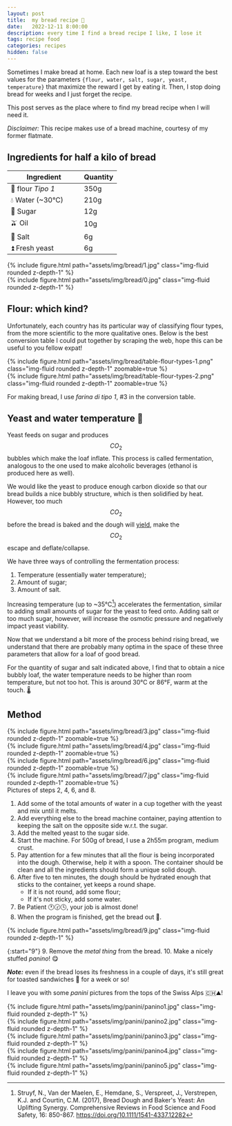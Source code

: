 ```yaml
---
layout: post
title:  my bread recipe 🍞
date:   2022-12-11 8:00:00
description: every time I find a bread recipe I like, I lose it
tags: recipe food
categories: recipes
hidden: false
---
```


Sometimes I make bread at home. Each new loaf is a step toward the best values for the parameters `{flour, water, salt, sugar, yeast, temperature}` that maximize the reward I get by eating it. Then, I stop doing bread for weeks and I just forget the recipe.

This post serves as the place where to find my bread recipe when I will need it.

*Disclaimer:* This recipe makes use of a bread machine, courtesy of my former flatmate.

## Ingredients for half a kilo of bread

| Ingredient   | Quantity    |
| -----------  | ----------- |
| 🌾 flour _Tipo 1_&nbsp;&nbsp;&nbsp;&nbsp;&nbsp;&nbsp;&nbsp;&nbsp;&nbsp;&nbsp;&nbsp;&nbsp;| 350g       |
| 💧 Water (~30°C) | 210g      |
| 🍬 Sugar         | 12g       |
| 🫒 Oil           | 10g       |
| 🧂 Salt          | 6g        |
| ⏫ Fresh yeast   | 6g        |

<div class="row mt-3">
    <div class="col-sm mt-3 mt-md-0">
        {% include figure.html path="assets/img/bread/1.jpg" class="img-fluid rounded z-depth-1" %}
    </div>
    <div class="col-sm mt-3 mt-md-0">
        {% include figure.html path="assets/img/bread/0.jpg" class="img-fluid rounded z-depth-1" %}
    </div>
</div>

## Flour: which kind?

Unfortunately, each country has its particular way of classifying flour types, from the more scientific to the more qualitative ones. 
Below is the best conversion table I could put together by scraping the web, hope this can be useful to you fellow expat!

<div class="row mt-3">
    <div class="col-sm mt-3 mt-md-0">
        {% include figure.html path="assets/img/bread/table-flour-types-1.png" class="img-fluid rounded z-depth-1" zoomable=true %}
    </div>
</div>
<div class="row mt-3">
    <div class="col-sm mt-3 mt-md-0">
        {% include figure.html path="assets/img/bread/table-flour-types-2.png" class="img-fluid rounded z-depth-1" zoomable=true %}
    </div>
</div>

For making bread, I use *farina di tipo 1*, #3 in the conversion table.

## Yeast and water temperature 🚰

Yeast feeds on sugar and produces $$CO_2$$ bubbles which make the loaf inflate. This process is called fermentation, analogous to the one used to make alcoholic beverages (ethanol is produced here as well).

We would like the yeast to produce enough carbon dioxide so that our bread builds a nice bubbly structure, which is then solidified by heat. However, too much $$CO_2$$ before the bread is baked and the dough will [yield](https://en.wikipedia.org/wiki/Yield_(engineering)), make the $$CO_2$$ escape and deflate/collapse.

We have three ways of controlling the fermentation process:

1. Temperature (essentially water temperature);
2. Amount of sugar;
3. Amount of salt.

Increasing temperature (up to ~35°C[^1]) accelerates the fermentation, similar to adding small amounts of sugar for the yeast to feed onto. Adding salt or too much sugar, however, will increase the osmotic pressure and negatively impact yeast viability.

[^1]: Struyf, N., Van der  Maelen, E., Hemdane, S., Verspreet, J., Verstrepen, K.J. and Courtin, C.M. (2017), Bread Dough and Baker's Yeast: An Uplifting Synergy. Comprehensive Reviews in Food Science and Food Safety, 16: 850-867. https://doi.org/10.1111/1541-4337.12282

Now that we understand a bit more of the process behind rising bread, we understand that there are probably many optima in the space of these three parameters that allow for a loaf of good bread.

For the quantity of sugar and salt indicated above, I find that to obtain a nice bubbly loaf, the water temperature needs to be higher than room temperature, but not too hot. This is around 30°C or 86°F, warm at the touch. 🌡️

## Method

<div class="row mt-3">
    <div class="col-sm mt-3 mt-md-0">
        {% include figure.html path="assets/img/bread/3.jpg" class="img-fluid rounded z-depth-1" zoomable=true %}
    </div>
    <div class="col-sm mt-3 mt-md-0">
        {% include figure.html path="assets/img/bread/4.jpg" class="img-fluid rounded z-depth-1" zoomable=true %}
    </div>
    <div class="col-sm mt-3 mt-md-0">
        {% include figure.html path="assets/img/bread/6.jpg" class="img-fluid rounded z-depth-1" zoomable=true %}
    </div>
    <div class="col-sm mt-3 mt-md-0">
        {% include figure.html path="assets/img/bread/7.jpg" class="img-fluid rounded z-depth-1" zoomable=true %}
    </div>
</div>
<div class="caption">
    Pictures of steps 2, 4, 6, and 8.
</div>


1. Add some of the total amounts of water in a cup together with the yeast and mix until it melts.
2. Add everything else to the bread machine container, paying attention to keeping the salt on the opposite side w.r.t. the sugar.
3. Add the melted yeast to the sugar side.
4. Start the machine. For 500g of bread, I use a 2h55m program, medium crust.
5. Pay attention for a few minutes that all the flour is being incorporated into the dough. Otherwise, help it with a spoon. The container should be clean and all the ingredients should form a unique solid dough.
6. After five to ten minutes, the dough should be hydrated enough that sticks to the container, yet keeps a round shape.
    - If it is not round, add some flour;
    - If it's not sticky, add some water.
7. Be Patient 🕐🕝🕓, your job is almost done!
8. When the program is finished, get the bread out 🍞.

<div class="row mt-3">
    <div class="col-sm mt-3 mt-md-0">
        {% include figure.html path="assets/img/bread/9.jpg" class="img-fluid rounded z-depth-1" %}
    </div>
</div>

{:start="9"}
9. Remove the *metal thing* from the bread.
10. Make a nicely stuffed *panino*! 😋

***Note:*** even if the bread loses its freshness in a couple of days, it's still great for toasted sandwiches 🥪 for a week or so!

I leave you with some *panini* pictures from the tops of the Swiss Alps 🇨🇭⛰️!

<div class="row mt-3">
    <div class="col-sm mt-3 mt-md-0">
        {% include figure.html path="assets/img/panini/panino1.jpg" class="img-fluid rounded z-depth-1" %}
    </div>
    <div class="col-sm mt-3 mt-md-0">
        {% include figure.html path="assets/img/panini/panino2.jpg" class="img-fluid rounded z-depth-1" %}
    </div>
    <div class="col-sm mt-3 mt-md-0">
        {% include figure.html path="assets/img/panini/panino3.jpg" class="img-fluid rounded z-depth-1" %}
    </div>
    <div class="col-sm mt-3 mt-md-0">
        {% include figure.html path="assets/img/panini/panino4.jpg" class="img-fluid rounded z-depth-1" %}
    </div>
    <div class="col-sm mt-3 mt-md-0">
        {% include figure.html path="assets/img/panini/panino5.jpg" class="img-fluid rounded z-depth-1" %}
    </div>
</div>
